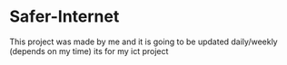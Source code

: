 # Safer-Internet
This project was made by me and it is going to be updated daily/weekly (depends on my time) its for my ict project
